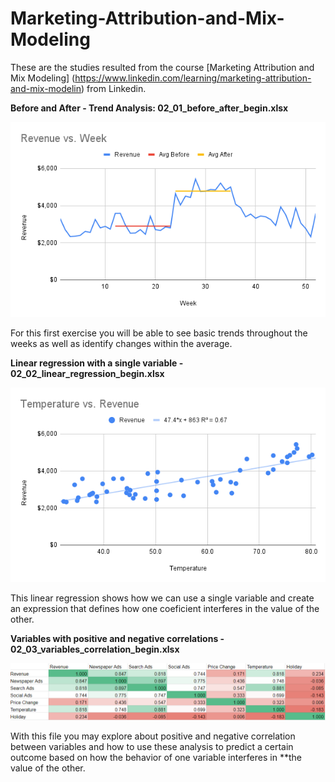 # Marketing-Attribution-and-Mix-Modeling

These are the studies resulted from the course [Marketing Attribution and Mix Modeling] (https://www.linkedin.com/learning/marketing-attribution-and-mix-modelin) from Linkedin.


**Before and After - Trend Analysis: 02_01_before_after_begin.xlsx**

![Revenue cs. Week](https://github.com/ShellyLeal/Marketing-Attribution-and-Mix-Modeling/blob/main/graphs/Revenue%20vs.%20Week.png)

For this first exercise you will be able to see basic trends throughout the weeks as well as identify changes within the average.

**Linear regression with a single variable - 02_02_linear_regression_begin.xlsx**

![Temperature vs. Revenue](https://github.com/ShellyLeal/Marketing-Attribution-and-Mix-Modeling/blob/main/graphs/Temperature%20vs.%20Revenue.png)

This linear regression shows how we can use a single variable and create an expression that defines how one coeficient interferes in the value of the other.

**Variables with positive and negative correlations - 02_03_variables_correlation_begin.xlsx**

![Correlation](https://github.com/ShellyLeal/Marketing-Attribution-and-Mix-Modeling/blob/main/graphs/Correlation%20.png)

With this file you may explore about positive and negative correlation between variables and how to use these analysis to predict a certain outcome based on how the behavior of one variable interferes in **the value of the other.
